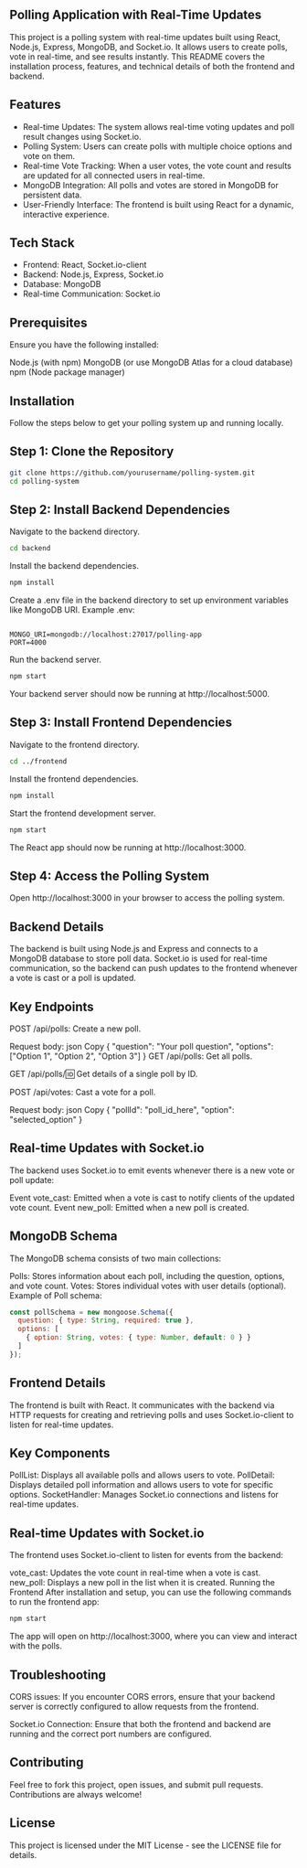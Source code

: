 ## Polling Application with Real-Time Updates
This project is a polling system with real-time updates built using React, Node.js, Express, MongoDB, and Socket.io. It allows users to create polls, vote in real-time, and see results instantly. This README covers the installation process, features, and technical details of both the frontend and backend.

## Features
- Real-time Updates: The system allows real-time voting updates and poll result changes using Socket.io.
- Polling System: Users can create polls with multiple choice options and vote on them.
- Real-time Vote Tracking: When a user votes, the vote count and results are updated for all connected users in real-time.
- MongoDB Integration: All polls and votes are stored in MongoDB for persistent data.
- User-Friendly Interface: The frontend is built using React for a dynamic, interactive experience.
## Tech Stack
- Frontend: React, Socket.io-client
- Backend: Node.js, Express, Socket.io
- Database: MongoDB
- Real-time Communication: Socket.io
## Prerequisites
  Ensure you have the following installed:

  Node.js (with npm)
  MongoDB (or use MongoDB Atlas for a cloud database)
  npm (Node package manager)
## Installation
  Follow the steps below to get your polling system up and running locally.

## Step 1: Clone the Repository
```bash
git clone https://github.com/yourusername/polling-system.git
cd polling-system
```
## Step 2: Install Backend Dependencies
Navigate to the backend directory.
```bash
cd backend
```
Install the backend dependencies.
```bash
npm install
```
Create a .env file in the backend directory to set up environment variables like MongoDB URI.
Example .env:

```env

MONGO_URI=mongodb://localhost:27017/polling-app
PORT=4000
```
Run the backend server.
```bash
npm start
```
Your backend server should now be running at http://localhost:5000.

## Step 3: Install Frontend Dependencies
Navigate to the frontend directory.
```bash
cd ../frontend
```
Install the frontend dependencies.
```bash
npm install
```
Start the frontend development server.
```bash
npm start
```
The React app should now be running at http://localhost:3000.

## Step 4: Access the Polling System
Open http://localhost:3000 in your browser to access the polling system.

## Backend Details
The backend is built using Node.js and Express and connects to a MongoDB database to store poll data. Socket.io is used for real-time communication, so the backend can push updates to the frontend whenever a vote is cast or a poll is updated.

## Key Endpoints
POST /api/polls: Create a new poll.

Request body:
json
Copy
{
  "question": "Your poll question",
  "options": ["Option 1", "Option 2", "Option 3"]
}
GET /api/polls: Get all polls.

GET /api/polls/:id: Get details of a single poll by ID.

POST /api/votes: Cast a vote for a poll.

Request body:
json
Copy
{
  "pollId": "poll_id_here",
  "option": "selected_option"
}
## Real-time Updates with Socket.io
The backend uses Socket.io to emit events whenever there is a new vote or poll update:

Event vote_cast: Emitted when a vote is cast to notify clients of the updated vote count.
Event new_poll: Emitted when a new poll is created.
## MongoDB Schema
The MongoDB schema consists of two main collections:

Polls: Stores information about each poll, including the question, options, and vote count.
Votes: Stores individual votes with user details (optional).
Example of Poll schema:

```javascript
const pollSchema = new mongoose.Schema({
  question: { type: String, required: true },
  options: [
    { option: String, votes: { type: Number, default: 0 } }
  ]
});
```
## Frontend Details
The frontend is built with React. It communicates with the backend via HTTP requests for creating and retrieving polls and uses Socket.io-client to listen for real-time updates.

## Key Components
PollList: Displays all available polls and allows users to vote.
PollDetail: Displays detailed poll information and allows users to vote for specific options.
SocketHandler: Manages Socket.io connections and listens for real-time updates.
## Real-time Updates with Socket.io
The frontend uses Socket.io-client to listen for events from the backend:

vote_cast: Updates the vote count in real-time when a vote is cast.
new_poll: Displays a new poll in the list when it is created.
Running the Frontend
After installation and setup, you can use the following commands to run the frontend app:

```bash
npm start
```
The app will open on http://localhost:3000, where you can view and interact with the polls.

## Troubleshooting
CORS issues: If you encounter CORS errors, ensure that your backend server is correctly configured to allow requests from the frontend.

Socket.io Connection: Ensure that both the frontend and backend are running and the correct port numbers are configured.

## Contributing
Feel free to fork this project, open issues, and submit pull requests. Contributions are always welcome!

## License
This project is licensed under the MIT License - see the LICENSE file for details.

